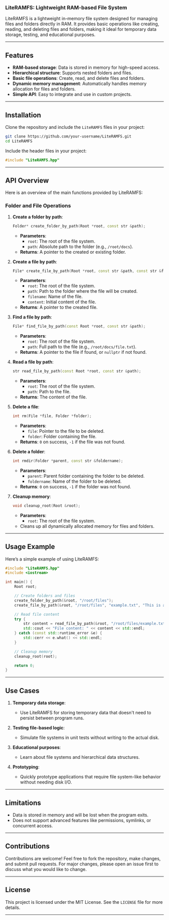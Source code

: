 ### LiteRAMFS: Lightweight RAM-based File System

LiteRAMFS is a lightweight in-memory file system designed for managing files and folders directly in RAM. It provides basic operations like creating, reading, and deleting files and folders, making it ideal for temporary data storage, testing, and educational purposes.

---

## Features

- **RAM-based storage**: Data is stored in memory for high-speed access.
- **Hierarchical structure**: Supports nested folders and files.
- **Basic file operations**: Create, read, and delete files and folders.
- **Dynamic memory management**: Automatically handles memory allocation for files and folders.
- **Simple API**: Easy to integrate and use in custom projects.

---

## Installation

Clone the repository and include the `LiteRAMFS` files in your project:
```bash
git clone https://github.com/your-username/LiteRAMFS.git
cd LiteRAMFS
```

Include the header files in your project:
```cpp
#include "LiteRAMFS.hpp"
```

---

## API Overview

Here is an overview of the main functions provided by LiteRAMFS:

### Folder and File Operations

1. **Create a folder by path**:
   ```cpp
   Folder* create_folder_by_path(Root *root, const str &path);
   ```
   - **Parameters**: 
     - `root`: The root of the file system.
     - `path`: Absolute path to the folder (e.g., `/root/docs`).
   - **Returns**: A pointer to the created or existing folder.

2. **Create a file by path**:
   ```cpp
   File* create_file_by_path(Root *root, const str &path, const str &filename, const str &content);
   ```
   - **Parameters**: 
     - `root`: The root of the file system.
     - `path`: Path to the folder where the file will be created.
     - `filename`: Name of the file.
     - `content`: Initial content of the file.
   - **Returns**: A pointer to the created file.

3. **Find a file by path**:
   ```cpp
   File* find_file_by_path(const Root *root, const str &path);
   ```
   - **Parameters**:
     - `root`: The root of the file system.
     - `path`: Full path to the file (e.g., `/root/docs/file.txt`).
   - **Returns**: A pointer to the file if found, or `nullptr` if not found.

4. **Read a file by path**:
   ```cpp
   str read_file_by_path(const Root *root, const str &path);
   ```
   - **Parameters**: 
     - `root`: The root of the file system.
     - `path`: Path to the file.
   - **Returns**: The content of the file.

5. **Delete a file**:
   ```cpp
   int rm(File *file, Folder *folder);
   ```
   - **Parameters**:
     - `file`: Pointer to the file to be deleted.
     - `folder`: Folder containing the file.
   - **Returns**: `0` on success, `-1` if the file was not found.

6. **Delete a folder**:
   ```cpp
   int rmdir(Folder *parent, const str &foldername);
   ```
   - **Parameters**:
     - `parent`: Parent folder containing the folder to be deleted.
     - `foldername`: Name of the folder to be deleted.
   - **Returns**: `0` on success, `-1` if the folder was not found.

7. **Cleanup memory**:
   ```cpp
   void cleanup_root(Root &root);
   ```
   - **Parameters**: 
     - `root`: The root of the file system.
   - Cleans up all dynamically allocated memory for files and folders.

---

## Usage Example

Here’s a simple example of using LiteRAMFS:

```cpp
#include "LiteRAMFS.hpp"
#include <iostream>

int main() {
    Root root;

    // Create folders and files
    create_folder_by_path(&root, "/root/files");
    create_file_by_path(&root, "/root/files", "example.txt", "This is an example file.");

    // Read file content
    try {
        str content = read_file_by_path(&root, "/root/files/example.txt");
        std::cout << "File content: " << content << std::endl;
    } catch (const std::runtime_error &e) {
        std::cerr << e.what() << std::endl;
    }

    // Cleanup memory
    cleanup_root(root);

    return 0;
}
```

---

## Use Cases

1. **Temporary data storage**:
   - Use LiteRAMFS for storing temporary data that doesn't need to persist between program runs.

2. **Testing file-based logic**:
   - Simulate file systems in unit tests without writing to the actual disk.

3. **Educational purposes**:
   - Learn about file systems and hierarchical data structures.

4. **Prototyping**:
   - Quickly prototype applications that require file system-like behavior without needing disk I/O.

---

## Limitations

- Data is stored in memory and will be lost when the program exits.
- Does not support advanced features like permissions, symlinks, or concurrent access.

---

## Contributions

Contributions are welcome! Feel free to fork the repository, make changes, and submit pull requests. For major changes, please open an issue first to discuss what you would like to change.

---

## License

This project is licensed under the MIT License. See the `LICENSE` file for more details.

---
